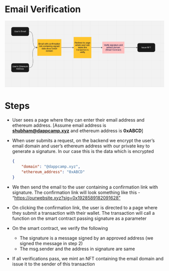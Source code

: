 # Email Verification

![Explainer Image](images/explainer.png)

# Steps

- User sees a page where they can enter their email address and ethereum address. [Assume email address is **shubham@dappcamp.xyz** and ethereum address is **0xABCD**]

- When user submits a request, on the backend we encrypt the user’s email domain and user’s ethereum address with our private key to generate a signature. In our case this is the data which is encrypted
    
    ```json
    {
    	"domain": "@dappcamp.xyz",
    	"ethereum_address": "0xABCD"
    }
    ```
    
- We then send the email to the user containing a confirmation link with signature. The confirmation link will look something like this - “https://ourwebsite.xyz?sig=0x1928589182091628”

- On clicking the confirmation link, the user is directed to a page where they submit a transaction with their wallet. The transaction will call a function on the smart contract passing signature as a parameter

- On the smart contract, we verify the following
    - The signature is a message signed by an approved address (we signed the message in step 2)
    - The msg.sender and the address in signature are same

- If all verifications pass, we mint an NFT containing the email domain and issue it to the sender of this transaction